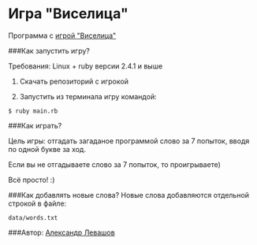 Игра "Виселица"
===
Программа с [игрой "Виселица"](https://ru.wikipedia.org/wiki/Виселица_(игра))

###Как запустить игру?

Требования: Linux + ruby версии 2.4.1 и выше

1. Скачать репозиторий с игрокой

2. Запустить из терминала игру командой:
```
$ ruby main.rb
```

###Как играть?

Цель игры: отгадать загаданое программой слово за 7 попыток, вводя по одной букве за ход.

Если вы не отгадываете слово за 7 попыток, то проигрываете)

Всё просто! :)

###Как добавлять новые слова?
Новые слова добавляются отдельной строкой в файле: 
```
data/words.txt
```


###Автор:
[Александр Левашов](https://alevashov.ru/)

